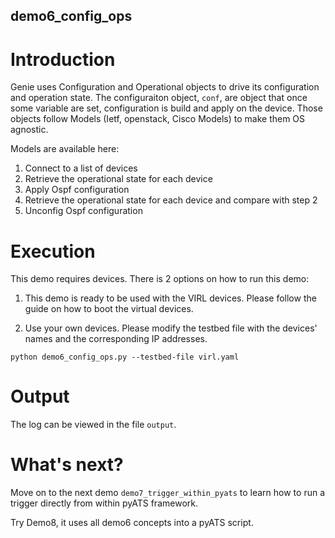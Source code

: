 ## demo6_config_ops

# Introduction

Genie uses Configuration and Operational objects to drive its configuration and
operation state. The configuraiton object, `conf`, are object that once some
variable are set,  configuration is build and apply on the device. Those objects
follow Models (Ietf, openstack, Cisco Models) to make them OS agnostic.

Models are available here: <TODO>

1) Connect to a list of devices
2) Retrieve the operational state for each device
3) Apply Ospf configuration
4) Retrieve the operational state for each device and compare with step 2
5) Unconfig Ospf configuration

# Execution

This demo requires devices. There is 2 options on how to run this demo:

1) This demo is ready to be used with the VIRL devices. Please follow the guide
   <here> on how to boot the virtual devices.

2) Use your own devices. Please modify the testbed file with the devices'
   names and the corresponding IP addresses.

```
python demo6_config_ops.py --testbed-file virl.yaml
```

# Output

The log can be viewed in the file `output`.

# What's next?

Move on to the next demo `demo7_trigger_within_pyats` to learn how to run
a trigger directly from within pyATS framework.

Try Demo8, it uses all demo6 concepts into a pyATS script.
